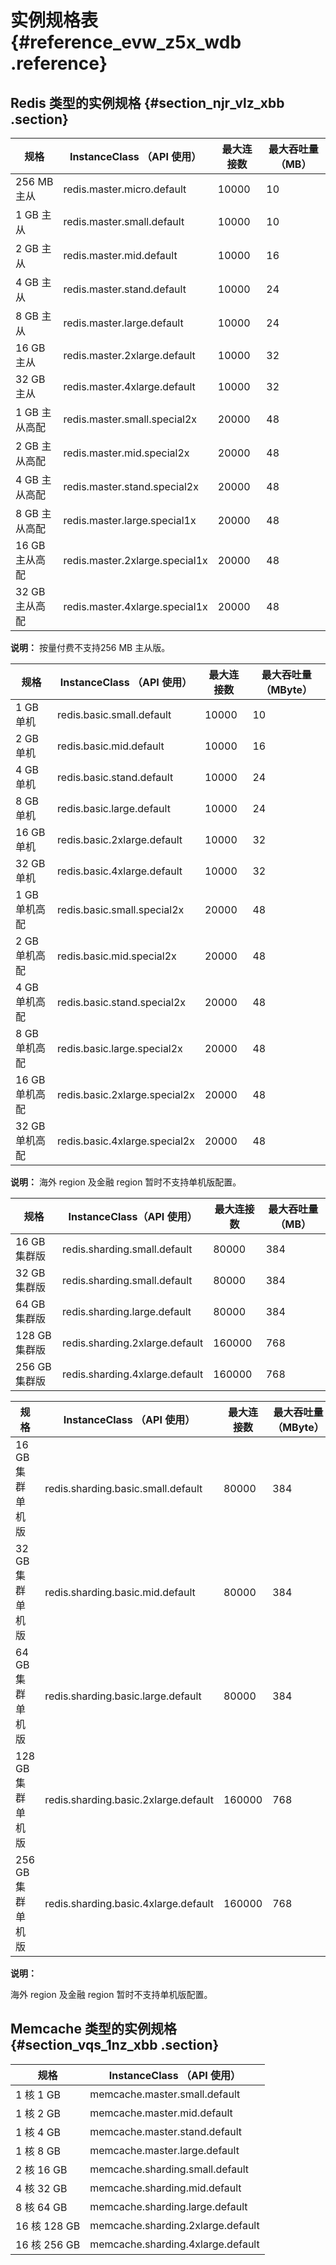# 实例规格表 {#reference_evw_z5x_wdb .reference}

## Redis 类型的实例规格 {#section_njr_vlz_xbb .section}

|规格|InstanceClass （API 使用）|最大连接数|最大吞吐量 （MB）|
|--|----------------------|-----|----------|
|256 MB 主从|redis.master.micro.default|10000|10|
|1 GB 主从|redis.master.small.default|10000|10|
|2 GB 主从|redis.master.mid.default|10000|16|
|4 GB 主从|redis.master.stand.default|10000|24|
|8 GB 主从|redis.master.large.default|10000|24|
|16 GB 主从|redis.master.2xlarge.default|10000|32|
|32 GB 主从|redis.master.4xlarge.default|10000|32|
|1 GB 主从高配|redis.master.small.special2x|20000|48|
|2 GB 主从高配|redis.master.mid.special2x|20000|48|
|4 GB 主从高配|redis.master.stand.special2x|20000|48|
|8 GB 主从高配|redis.master.large.special1x|20000|48|
|16 GB 主从高配|redis.master.2xlarge.special1x|20000|48|
|32 GB 主从高配|redis.master.4xlarge.special1x|20000|48|

**说明：** 按量付费不支持256 MB 主从版。

|规格|InstanceClass （API 使用）|最大连接数|最大吞吐量 （MByte）|
|--|----------------------|-----|-------------|
|1 GB 单机|redis.basic.small.default|10000|10|
|2 GB 单机|redis.basic.mid.default|10000|16|
|4 GB 单机|redis.basic.stand.default|10000|24|
|8 GB 单机|redis.basic.large.default|10000|24|
|16 GB 单机|redis.basic.2xlarge.default|10000|32|
|32 GB 单机|redis.basic.4xlarge.default|10000|32|
|1 GB 单机高配|redis.basic.small.special2x|20000|48|
|2 GB 单机高配|redis.basic.mid.special2x|20000|48|
|4 GB 单机高配|redis.basic.stand.special2x|20000|48|
|8 GB 单机高配|redis.basic.large.special2x|20000|48|
|16 GB 单机高配|redis.basic.2xlarge.special2x|20000|48|
|32 GB 单机高配|redis.basic.4xlarge.special2x|20000|48|

**说明：** 海外 region 及金融 region 暂时不支持单机版配置。

|规格|InstanceClass（API 使用）|最大连接数|最大吞吐量 （MB）|
|--|---------------------|-----|----------|
|16 GB 集群版|redis.sharding.small.default|80000|384|
|32 GB 集群版|redis.sharding.small.default|80000|384|
|64 GB 集群版|redis.sharding.large.default|80000|384|
|128 GB 集群版|redis.sharding.2xlarge.default|160000|768|
|256 GB 集群版|redis.sharding.4xlarge.default|160000|768|

|规格|InstanceClass （API 使用）|最大连接数|最大吞吐量 （MByte）|
|--|----------------------|-----|-------------|
|16 GB 集群单机版|redis.sharding.basic.small.default|80000|384|
|32 GB 集群单机版|redis.sharding.basic.mid.default|80000|384|
|64 GB 集群单机版|redis.sharding.basic.large.default|80000|384|
|128 GB 集群单机版|redis.sharding.basic.2xlarge.default|160000|768|
|256 GB 集群单机版|redis.sharding.basic.4xlarge.default|160000|768|

**说明：** 

海外 region 及金融 region 暂时不支持单机版配置。

## Memcache 类型的实例规格 {#section_vqs_1nz_xbb .section}

|规格|InstanceClass （API 使用）|
|--|----------------------|
|1 核 1 GB|memcache.master.small.default|
|1 核 2 GB|memcache.master.mid.default|
|1 核 4 GB|memcache.master.stand.default|
|1 核 8 GB|memcache.master.large.default|
|2 核 16 GB|memcache.sharding.small.default|
|4 核 32 GB|memcache.sharding.mid.default|
|8 核 64 GB|memcache.sharding.large.default|
|16 核 128 GB|memcache.sharding.2xlarge.default|
|16 核 256 GB|memcache.sharding.4xlarge.default|

